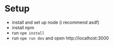 # Setup

- install and set up node (i recommend asdf)
- install npm
- run `npm install`
- run `npm run dev` and open http://localhost:3000
